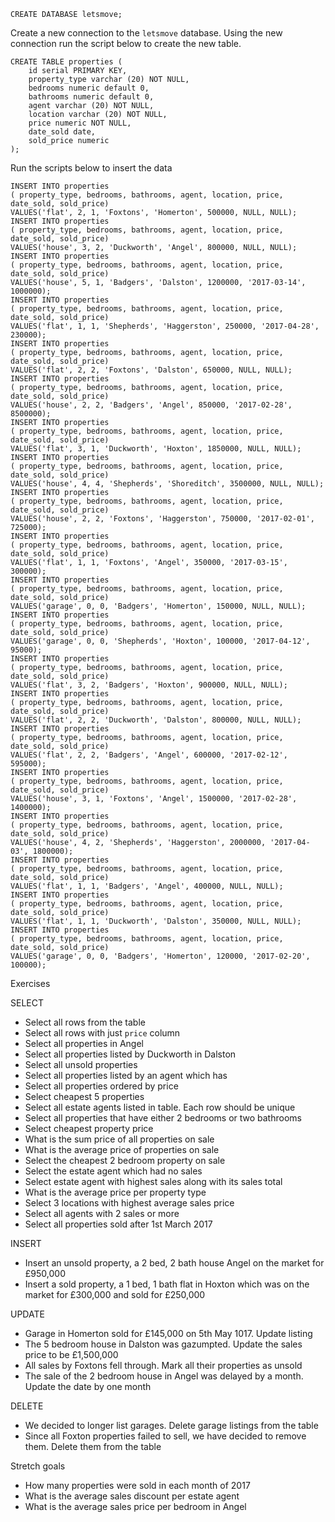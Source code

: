 ```
CREATE DATABASE letsmove;
```

Create a new connection to the `letsmove` database. Using the new connection run the script below to create the new table.

```
CREATE TABLE properties (
	id serial PRIMARY KEY,
	property_type varchar (20) NOT NULL,
	bedrooms numeric default 0,
	bathrooms numeric default 0,
	agent varchar (20) NOT NULL,
	location varchar (20) NOT NULL,
	price numeric NOT NULL,
	date_sold date,
	sold_price numeric
);
```

Run the scripts below to insert the data

```
INSERT INTO properties
( property_type, bedrooms, bathrooms, agent, location, price, date_sold, sold_price)
VALUES('flat', 2, 1, 'Foxtons', 'Homerton', 500000, NULL, NULL);
INSERT INTO properties
( property_type, bedrooms, bathrooms, agent, location, price, date_sold, sold_price)
VALUES('house', 3, 2, 'Duckworth', 'Angel', 800000, NULL, NULL);
INSERT INTO properties
( property_type, bedrooms, bathrooms, agent, location, price, date_sold, sold_price)
VALUES('house', 5, 1, 'Badgers', 'Dalston', 1200000, '2017-03-14', 1000000);
INSERT INTO properties
( property_type, bedrooms, bathrooms, agent, location, price, date_sold, sold_price)
VALUES('flat', 1, 1, 'Shepherds', 'Haggerston', 250000, '2017-04-28', 230000);
INSERT INTO properties
( property_type, bedrooms, bathrooms, agent, location, price, date_sold, sold_price)
VALUES('flat', 2, 2, 'Foxtons', 'Dalston', 650000, NULL, NULL);
INSERT INTO properties
( property_type, bedrooms, bathrooms, agent, location, price, date_sold, sold_price)
VALUES('house', 2, 2, 'Badgers', 'Angel', 850000, '2017-02-28', 8500000);
INSERT INTO properties
( property_type, bedrooms, bathrooms, agent, location, price, date_sold, sold_price)
VALUES('flat', 3, 1, 'Duckworth', 'Hoxton', 1850000, NULL, NULL);
INSERT INTO properties
( property_type, bedrooms, bathrooms, agent, location, price, date_sold, sold_price)
VALUES('house', 4, 4, 'Shepherds', 'Shoreditch', 3500000, NULL, NULL);
INSERT INTO properties
( property_type, bedrooms, bathrooms, agent, location, price, date_sold, sold_price)
VALUES('house', 2, 2, 'Foxtons', 'Haggerston', 750000, '2017-02-01', 725000);
INSERT INTO properties
( property_type, bedrooms, bathrooms, agent, location, price, date_sold, sold_price)
VALUES('flat', 1, 1, 'Foxtons', 'Angel', 350000, '2017-03-15', 300000);
INSERT INTO properties
( property_type, bedrooms, bathrooms, agent, location, price, date_sold, sold_price)
VALUES('garage', 0, 0, 'Badgers', 'Homerton', 150000, NULL, NULL);
INSERT INTO properties
( property_type, bedrooms, bathrooms, agent, location, price, date_sold, sold_price)
VALUES('garage', 0, 0, 'Shepherds', 'Hoxton', 100000, '2017-04-12', 95000);
INSERT INTO properties
( property_type, bedrooms, bathrooms, agent, location, price, date_sold, sold_price)
VALUES('flat', 3, 2, 'Badgers', 'Hoxton', 900000, NULL, NULL);
INSERT INTO properties
( property_type, bedrooms, bathrooms, agent, location, price, date_sold, sold_price)
VALUES('flat', 2, 2, 'Duckworth', 'Dalston', 800000, NULL, NULL);
INSERT INTO properties
( property_type, bedrooms, bathrooms, agent, location, price, date_sold, sold_price)
VALUES('flat', 2, 2, 'Badgers', 'Angel', 600000, '2017-02-12', 595000);
INSERT INTO properties
( property_type, bedrooms, bathrooms, agent, location, price, date_sold, sold_price)
VALUES('house', 3, 1, 'Foxtons', 'Angel', 1500000, '2017-02-28', 1400000);
INSERT INTO properties
( property_type, bedrooms, bathrooms, agent, location, price, date_sold, sold_price)
VALUES('house', 4, 2, 'Shepherds', 'Haggerston', 2000000, '2017-04-03', 1800000);
INSERT INTO properties
( property_type, bedrooms, bathrooms, agent, location, price, date_sold, sold_price)
VALUES('flat', 1, 1, 'Badgers', 'Angel', 400000, NULL, NULL);
INSERT INTO properties
( property_type, bedrooms, bathrooms, agent, location, price, date_sold, sold_price)
VALUES('flat', 1, 1, 'Duckworth', 'Dalston', 350000, NULL, NULL);
INSERT INTO properties
( property_type, bedrooms, bathrooms, agent, location, price, date_sold, sold_price)
VALUES('garage', 0, 0, 'Badgers', 'Homerton', 120000, '2017-02-20', 100000);
```

Exercises

SELECT

* Select all rows from the table
* Select all rows with just `price` column
* Select all properties in Angel
* Select all properties listed by Duckworth in Dalston
* Select all unsold properties
* Select all properties listed by an agent which has
* Select all properties ordered by price
* Select cheapest 5 properties
* Select all estate agents listed in table. Each row should be unique
* Select all properties that have either 2 bedrooms or two bathrooms
* Select cheapest property price
* What is the sum price of all properties on sale
* What is the average price of properties on sale
* Select the cheapest 2 bedroom property on sale
* Select the estate agent which had no sales
* Select estate agent with highest sales along with its sales total
* What is the average price per property type
* Select 3 locations with highest average sales price
* Select all agents with 2 sales or more
* Select all properties sold after 1st March 2017

INSERT

* Insert an unsold property, a 2 bed, 2 bath house Angel on the market for £950,000
* Insert a sold property, a 1 bed, 1 bath flat in Hoxton which was on the market for £300,000 and sold for £250,000

UPDATE

* Garage in Homerton sold for £145,000 on 5th May 1017. Update listing
* The 5 bedroom house in Dalston was gazumpted. Update the sales price to be £1,500,000
* All sales by Foxtons fell through. Mark all their properties as unsold
* The sale of the 2 bedroom house in Angel was delayed by a month. Update the date by one month

DELETE

* We decided to longer list garages. Delete garage listings from the table
* Since all Foxton properties failed to sell, we have decided to remove them. Delete them from the table

Stretch goals

* How many properties were sold in each month of 2017
* What is the average sales discount per estate agent
* What is the average sales price per bedroom in Angel
